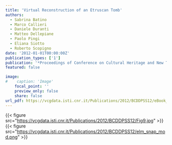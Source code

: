```yaml
---
title: 'Virtual Reconstruction of an Etruscan Tomb'
authors:
  - Sabrina Batino
  - Marco Callieri
  - Daniele Duranti
  - Matteo Dellepiane
  - Paolo Pingi
  - Eliana Siotto
  - Roberto Scopigno
date: '2012-01-01T00:00:00Z'
publication_types: ['1']
publication: '*Proceedings of Conference on Cultural Heritage and New Technologies (CHNT)*'
featured: false

image:
#    caption: 'Image'
    focal_point: ''
    preview_only: false
    share: false
url_pdf: https://vcgdata.isti.cnr.it/Publications/2012/BCDDPSS12/eBook_CHNT17_Dellepiane.pdf
---
```

{{< figure src="https://vcgdata.isti.cnr.it/Publications/2012/BCDDPSS12/Fig9.jpg" >}}
{{< figure src="https://vcgdata.isti.cnr.it/Publications/2012/BCDDPSS12/elm_snap_mod.png" >}}

